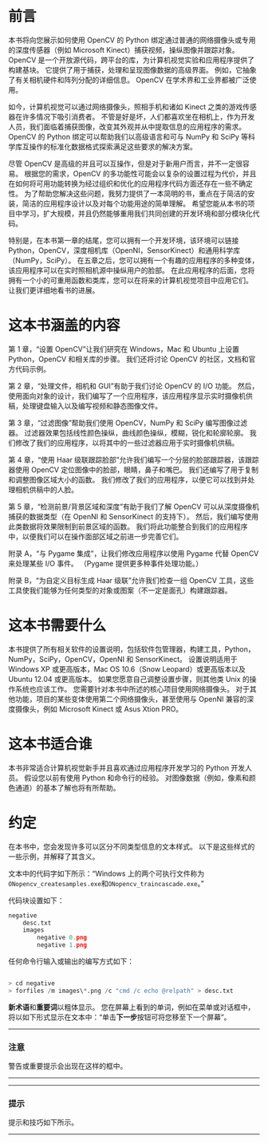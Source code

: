 # 前言

本书将向您展示如何使用 OpenCV 的 Python 绑定通过普通的网络摄像头或专用的深度传感器（例如 Microsoft Kinect）捕获视频，操纵图像并跟踪对象。 OpenCV 是一个开放源代码，跨平台的库，为计算机视觉实验和应用程序提供了构建基块。 它提供了用于捕获，处理和呈现图像数据的高级界面。 例如，它抽象了有关相机硬件和阵列分配的详细信息。 OpenCV 在学术界和工业界都被广泛使用。

如今，计算机视觉可以通过网络摄像头，照相手机和诸如 Kinect 之类的游戏传感器在许多情况下吸引消费者。 不管是好是坏，人们都喜欢坐在相机上，作为开发人员，我们面临着捕获图像，改变其外观并从中提取信息的应用程序的需求。 OpenCV 的 Python 绑定可以帮助我们以高级语言和可与 NumPy 和 SciPy 等科学库互操作的标准化数据格式探索满足这些要求的解决方案。

尽管 OpenCV 是高级的并且可以互操作，但是对于新用户而言，并不一定很容易。 根据您的需求，OpenCV 的多功能性可能会以复杂的设置过程为代价，并且在如何将可用功能转换为经过组织和优化的应用程序代码方面还存在一些不确定性。 为了帮助您解决这些问题，我努力提供了一本简明的书，重点在于简洁的安装，简洁的应用程序设计以及对每个功能用途的简单理解。 希望您能从本书的项目中学习，扩大规模，并且仍然能够重用我们共同创建的开发环境和部分模块化代码。

特别是，在本书第一章的结尾，您可以拥有一个开发环境，该环境可以链接 Python，OpenCV，深度相机库（OpenNI，SensorKinect）和通用科学库（NumPy，SciPy）。 在五章之后，您可以拥有一个有趣的应用程序的多种变体，该应用程序可以在实时照相机源中操纵用户的脸部。 在此应用程序的后面，您将拥有一个小的可重用函数和类库，您可以在将来的计算机视觉项目中应用它们。 让我们更详细地看书的进展。

# 这本书涵盖的内容

第 1 章，“设置 OpenCV”让我们研究在 Windows，Mac 和 Ubuntu 上设置 Python，OpenCV 和相关库的步骤。 我们还将讨论 OpenCV 的社区，文档和官方代码示例。

第 2 章，“处理文件，相机和 GUI”有助于我们讨论 OpenCV 的 I/O 功能。 然后，使用面向对象的设计，我们编写了一个应用程序，该应用程序显示实时摄像机供稿，处理键盘输入以及编写视频和静态图像文件。

第 3 章，“过滤图像”帮助我们使用 OpenCV，NumPy 和 SciPy 编写图像过滤器。 过滤器效果包括线性颜色操纵，曲线颜色操纵，模糊，锐化和轮廓轮廓。 我们修改了我们的应用程序，以将其中的一些过滤器应用于实时摄像机供稿。

第 4 章，“使用 Haar 级联跟踪脸部”允许我们编写一个分层的脸部跟踪器，该跟踪器使用 OpenCV 定位图像中的脸部，眼睛，鼻子和嘴巴。 我们还编写了用于复制和调整图像区域大小的函数。 我们修改了我们的应用程序，以便它可以找到并处理相机供稿中的人脸。

第 5 章，“检测前景/背景区域和深度”有助于我们了解 OpenCV 可以从深度摄像机捕获的数据类型（在 OpenNI 和 SensorKinect 的支持下）。 然后，我们编写使用此类数据将效果限制到前景区域的函数。 我们将此功能整合到我们的应用程序中，以便我们可以在操作面部区域之前进一步完善它们。

附录 A，“与 Pygame 集成”，让我们修改应用程序以使用 Pygame 代替 OpenCV 来处理某些 I/O 事件。 （Pygame 提供更多种事件处理功能。）

附录 B，“为自定义目标生成 Haar 级联”允许我们检查一组 OpenCV 工具，这些工具使我们能够为任何类型的对象或图案（不一定是面孔）构建跟踪器。

# 这本书需要什么

本书提供了所有相关软件的设置说明，包括软件包管理器，构建工具，Python，NumPy，SciPy，OpenCV，OpenNI 和 SensorKinect。 设置说明适用于 Windows XP 或更高版本，Mac OS 10.6（Snow Leopard）或更高版本以及 Ubuntu 12.04 或更高版本。 如果您愿意自己调整设置步骤，则其他类 Unix 的操作系统也应该工作。 您需要针对本书中所述的核心项目使用网络摄像头。 对于其他功能，项目的某些变体使用第二个网络摄像头，甚至使用与 OpenNI 兼容的深度摄像头，例如 Microsoft Kinect 或 Asus Xtion PRO。

# 这本书适合谁

本书非常适合计算机视觉新手并且喜欢通过应用程序开发学习的 Python 开发人员。 假设您以前有使用 Python 和命令行的经验。 对图像数据（例如，像素和颜色通道）的基本了解也将有所帮助。

# 约定

在本书中，您会发现许多可以区分不同类型信息的文本样式。 以下是这些样式的一些示例，并解释了其含义。

文本中的代码字如下所示：“Windows 上的两个可执行文件称为`ONopencv_createsamples.exe`和`ONopencv_traincascade.exe`。”

代码块设置如下：

```py
negative
    desc.txt
    images
        negative 0.png
        negative 1.png
```

任何命令行输入或输出的编写方式如下：

```py

> cd negative
> forfiles /m images\*.png /c "cmd /c echo @relpath" > desc.txt

```

**新术语**和**重要词**以粗体显示。 您在屏幕上看到的单词，例如在菜单或对话框中，将以如下形式显示在文本中：“单击**下一步**按钮可将您移至下一个屏幕”。

---

### 注意

警告或重要提示会出现在这样的框中。

---
---

### 提示

提示和技巧如下所示。

---
